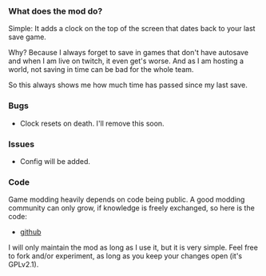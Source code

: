 ### What does the mod do?

Simple: It adds a clock on the top of the screen that dates back to your last
save game.

Why? Because I always forget to save in games that don't have autosave and
when I am live on twitch, it even get's worse. And as I am hosting a world,
not saving in time can be bad for the whole team.

So this always shows me how much time has passed since my last save.

### Bugs

- Clock resets on death. I'll remove this soon.

### Issues

- Config will be added.

### Code

Game modding heavily depends on code being public. A good modding community
can only grow, if knowledge is freely exchanged, so here is the code:

- [github](https://github.com/eluxo/SonsSaveClock)

I will only maintain the mod as long as I use it, but it is very simple.
Feel free to fork and/or experiment, as long as you keep your changes open
(it's GPLv2.1).

